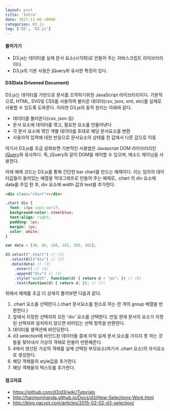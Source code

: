 ```yaml
---
layout: post
title: 'Intro'
date: 2017-11-06 +0900
categories: D3.js
tag: ['D3', 'D3.js']
---
```


#### 들어가기

- D3.js는 데이터를 실제 문서 요소(시각화)로 만들어 주는 자바스크립트 라이브러리이다.
- D3.js의 기본 사용은 jQuery와 유사한 특징이 있다.

#### D3(Data Drivened Document)

D3.js는 데이터를 기반으로 문서를 조작하기위한 JavaScript 라이브러리이다. 기본적으로, HTML, SVG및 CSS를 사용하여 불러온 데이터(csv, json, xml, etc)를 실제로 사용할 수 있도록 도와준다. 이러한 D3.js의 동작 원리는 아래와 같다.

- 데이터를 불러온다(csv, json 등)
- 문서 요소에 데이터를 엮고, 필요한 요소를 만들어낸다
- 각 문서 요소에 엮인 개별 데이터를 토대로 해당 문서요소를 변환
- 사용자의 입력에 대한 반응으로 문서요소의 상태를 한 값에서 다른 값으로 이동

여기서 D3.js를 조금 살펴보면 기본적인 사용법은 Javascript DOM 라이브러리인 [jQuery](https://jquery.com/)와 유사하다. 즉, jQuery와 같이 DOM을 제어할 수 있으며, 메소드 체이닝을 사용한다. 

아래 예제 코드는 D3.js를 통해 간단한 bar chart를 만드는 예제이다. 이는 임의의 데이터값들이 들어있는 배열을 막대그래프로 만들어 주는 예제로, .chart 의 div 요소에 data를 주입 한 후, div 요소에 width 값과 text를 추가한다.

```html
<div class="chart"></div>
```
```css
.chart div {
  font: 10px sans-serif;
  background-color: steelblue;
  text-align: right;
  padding: 3px;
  margin: 1px;
  color: white;
}
```
```javascript
var data = [30, 86, 168, 281, 303, 365];

d3.select(".chart") // (1)
  .selectAll("div") // (2)
  .data(data) // (3)
    .enter() // (4)
    .append("div") // (5)
    .style("width", function(d) { return d + "px"; }) // (6)
    .text(function(d) { return d; }); // (7)
```

위에서 예제를 조금 더 상세히 풀어보면 다음과 같다.

1. .chart 요소를 선택한다.(.chart 문서요소를 원소로 하는 한 개의 group 배열을 반환한다.)
2. 앞에서 지정한 선택자의 모든 'div' 요소를 선택한다. 만일 현재 문서의 요소가 지정된 선택자와 일치하지 않으면 비어있는 선택 항목을 반환한다.
3. 데이터를 셀렉션에 바인딩한다.
4. d3 selection에 바인드된 데이터들 중에 아직 실제 문서 요소를 가지지 못 하는 것들을 찾아내서 가상의 객체로 만들어 반환해준다.
5. 4에서 생선된 가상의 객체를 실제 선택된 부모요소(여기서 .chart 요소)의 자식요소로 생성한다.
6. 해당 객체들의 style값을 추가한다.
7. 해당 객체들의 텍스트를 추가한다.

#### 참고자료

- <https://github.com/d3/d3/wiki/Tutorials>
- <http://hanmomhanda.github.io/Docs/d3/How-Selections-Work.html>
- <http://blog.nacyot.com/articles/2015-02-02-d3-selection/>